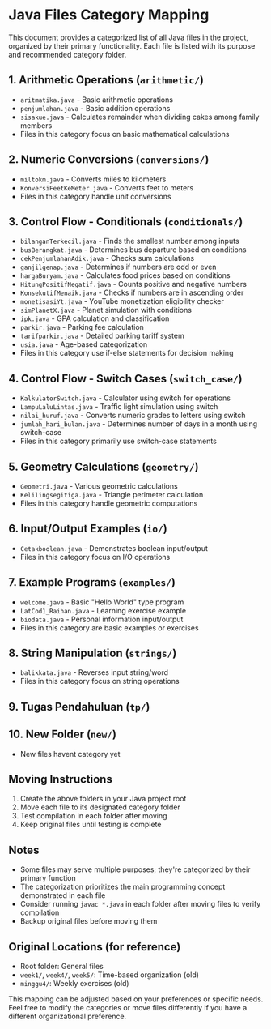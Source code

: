 # Java Files Category Mapping

This document provides a categorized list of all Java files in the project, organized by their primary functionality. Each file is listed with its purpose and recommended category folder.

## 1. Arithmetic Operations (`arithmetic/`)
- `aritmatika.java` - Basic arithmetic operations
- `penjumlahan.java` - Basic addition operations
- `sisakue.java` - Calculates remainder when dividing cakes among family members
- Files in this category focus on basic mathematical calculations

## 2. Numeric Conversions (`conversions/`)
- `miltokm.java` - Converts miles to kilometers
- `KonversiFeetKeMeter.java` - Converts feet to meters
- Files in this category handle unit conversions

## 3. Control Flow - Conditionals (`conditionals/`)
- `bilanganTerkecil.java` - Finds the smallest number among inputs
- `busBerangkat.java` - Determines bus departure based on conditions
- `cekPenjumlahanAdik.java` - Checks sum calculations
- `ganjilgenap.java` - Determines if numbers are odd or even
- `hargaBuryam.java` - Calculates food prices based on conditions
- `HitungPositifNegatif.java` - Counts positive and negative numbers
- `KonsekutifMenaik.java` - Checks if numbers are in ascending order
- `monetisasiYt.java` - YouTube monetization eligibility checker
- `simPlanetX.java` - Planet simulation with conditions
- `ipk.java` - GPA calculation and classification
- `parkir.java` - Parking fee calculation
- `tarifparkir.java` - Detailed parking tariff system
- `usia.java` - Age-based categorization
- Files in this category use if-else statements for decision making

## 4. Control Flow - Switch Cases (`switch_case/`)
- `KalkulatorSwitch.java` - Calculator using switch for operations
- `LampuLaluLintas.java` - Traffic light simulation using switch
- `nilai_huruf.java` - Converts numeric grades to letters using switch
- `jumlah_hari_bulan.java` - Determines number of days in a month using switch-case
- Files in this category primarily use switch-case statements

## 5. Geometry Calculations (`geometry/`)
- `Geometri.java` - Various geometric calculations
- `Kelilingsegitiga.java` - Triangle perimeter calculation
- Files in this category handle geometric computations

## 6. Input/Output Examples (`io/`)
- `Cetakboolean.java` - Demonstrates boolean input/output
- Files in this category focus on I/O operations

## 7. Example Programs (`examples/`)
- `welcome.java` - Basic "Hello World" type program
- `LatCod1_Raihan.java` - Learning exercise example
- `biodata.java` - Personal information input/output
- Files in this category are basic examples or exercises

## 8. String Manipulation (`strings/`)
- `balikkata.java` - Reverses input string/word
- Files in this category focus on string operations

## 9. Tugas Pendahuluan (`tp/`)

## 10. New Folder (`new/`)
- New files havent category yet

## Moving Instructions
1. Create the above folders in your Java project root
2. Move each file to its designated category folder
3. Test compilation in each folder after moving
4. Keep original files until testing is complete

## Notes
- Some files may serve multiple purposes; they're categorized by their primary function
- The categorization prioritizes the main programming concept demonstrated in each file
- Consider running `javac *.java` in each folder after moving files to verify compilation
- Backup original files before moving them

## Original Locations (for reference)
- Root folder: General files
- `week1/`, `week4/`, `week5/`: Time-based organization (old)
- `minggu4/`: Weekly exercises (old)

This mapping can be adjusted based on your preferences or specific needs. Feel free to modify the categories or move files differently if you have a different organizational preference.